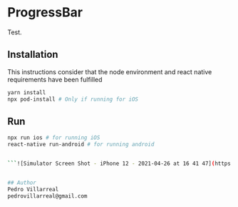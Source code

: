 # ProgressBar

Test.

## Installation
This instructions consider that the node environment and react native requirements have been fulfilled 

```bash
yarn install
npx pod-install # Only if running for iOS 
```

## Run

```bash
npx run ios # for running iOS
react-native run-android # for running android


```![Simulator Screen Shot - iPhone 12 - 2021-04-26 at 16 41 47](https://user-images.githubusercontent.com/15166261/116148247-a7858d80-a6ae-11eb-816d-e67212122883.png)


## Author
Pedro Villarreal
pedrovillarreal@gmail.com
